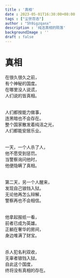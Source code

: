 ```yaml
---
title : '真相'
date : 2023-05-01T16:30:00+08:00
tags : ["尘世百态"]
author : "5h9igzqanx"
description : '纯洁真相的陨落'
backgroundImage : ''
draft : false
---
```


# 真相

在很久很久之前，  
有个神秘的国度。  
在哪里没人说谎，  
人们说的皆真相。  
<br>  
人们都按能力做事，  
连黑暗也不会存在。  
整个国家散发着纯洁之光，  
人们都能安居乐业。  
<br>  
一天，一个人杀了人，  
他不愿受到惩罚。  
当警察询问他时，  
他便隐瞒了真相。  
<br>  
第二天，另一个人醒来，  
发现自己锒铛入狱。  
无论他再怎么辩解，  
警察再也不会相信。  
<br>  
他拿起报纸一看，  
前者已成为英雄。  
正躺在奢华的房间，  
身边堆满了财宝。  
<br>  
杀人犯名利双收，  
无辜者锒铛入狱。  
自此这个国度，  
终将没有真相的存在。  
